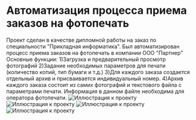 # Автоматизация процесса приема заказов на фотопечать

Проект сделан в качестве дипломной работы на заказ по специальности "Прикладная информатика". Был автоматизирован процесс приема заказов на фотопечать в компании ООО "Партнер"
Основные функции:
1)Загрузка и предварительный просмотр фотографий
2)Задание необходимых параметров для печати (количество копий, тип бумаги и т.д.)
3)Для каждого заказа создается отдельный архив и присваивается индивидуальный номер.
4)Архив каждого заказа состоит из самих фотографий и текстового файла с параметрами печати. Информация в данном файле необходима для оператора фотопечати.
![Иллюстрация к проекту](https://sun9-69.userapi.com/c858136/v858136971/193192/eefQvU804Es.jpg)
![Иллюстрация к проекту](https://sun9-24.userapi.com/c858136/v858136971/193199/KBXM6wyiksM.jpg)
![Иллюстрация к проекту](https://sun9-42.userapi.com/c858136/v858136971/1931a7/9a74SyADxtc.jpg)
![Иллюстрация к проекту](https://sun9-30.userapi.com/c858136/v858136971/1931ae/7JzekQ4BZYU.jpg)


